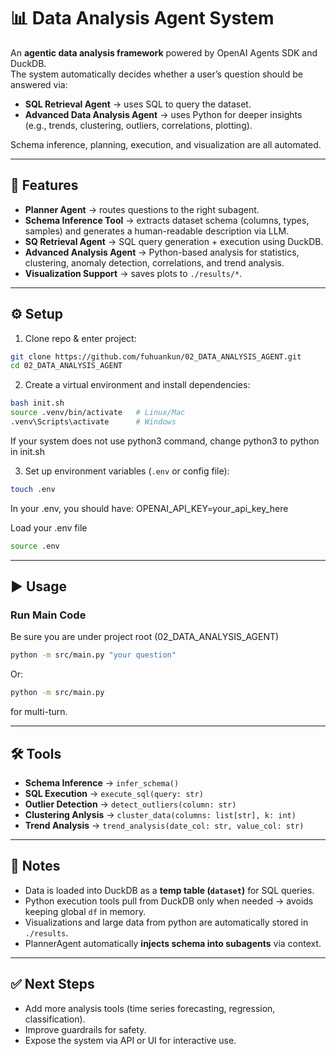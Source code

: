 # 📊 Data Analysis Agent System  

An **agentic data analysis framework** powered by OpenAI Agents SDK and DuckDB.  
The system automatically decides whether a user’s question should be answered via:  

- **SQL Retrieval Agent** → uses SQL to query the dataset.  
- **Advanced Data Analysis Agent** → uses Python for deeper insights (e.g., trends, clustering, outliers, correlations, plotting).  

Schema inference, planning, execution, and visualization are all automated.  

---

## 🚀 Features  

- **Planner Agent** → routes questions to the right subagent.  
- **Schema Inference Tool** → extracts dataset schema (columns, types, samples) and generates a human-readable description via LLM.  
- **SQ Retrieval Agent** → SQL query generation + execution using DuckDB.  
- **Advanced Analysis Agent** → Python-based analysis for statistics, clustering, anomaly detection, correlations, and trend analysis.  
- **Visualization Support** → saves plots to `./results/*`.  

---

## ⚙️ Setup  

1. Clone repo & enter project:  

```bash
git clone https://github.com/fuhuankun/02_DATA_ANALYSIS_AGENT.git
cd 02_DATA_ANALYSIS_AGENT
```

2. Create a virtual environment and install dependencies:  

```bash
bash init.sh
source .venv/bin/activate   # Linux/Mac
.venv\Scripts\activate      # Windows
```

If your system does not use python3 command, change python3 to python in init.sh

3. Set up environment variables (`.env` or config file):  


```bash
touch .env
```
In your .env, you should have:
OPENAI_API_KEY=your_api_key_here

Load your .env file

```bash
source .env
```

---

## ▶️ Usage  

### Run Main Code

Be sure you are under project root (02_DATA_ANALYSIS_AGENT)

```bash
python -m src/main.py "your question"
```

Or:
```bash
python -m src/main.py
```

for multi-turn.

---

## 🛠️ Tools  

- **Schema Inference** → `infer_schema()`  
- **SQL Execution** → `execute_sql(query: str)`  
- **Outlier Detection** → `detect_outliers(column: str)`  
- **Clustering Anlysis** → `cluster_data(columns: list[str], k: int)`  
- **Trend Analysis** → `trend_analysis(date_col: str, value_col: str)`  

---

## 📌 Notes  

- Data is loaded into DuckDB as a **temp table (`dataset`)** for SQL queries.  
- Python execution tools pull from DuckDB only when needed → avoids keeping global `df` in memory.  
- Visualizations and large data from python are automatically stored in `./results`.  
- PlannerAgent automatically **injects schema into subagents** via context.  

---

## ✅ Next Steps  

- Add more analysis tools (time series forecasting, regression, classification).  
- Improve guardrails for safety.  
- Expose the system via API or UI for interactive use.  
